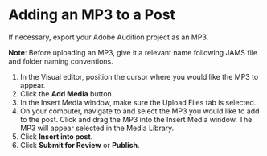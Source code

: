# Adding an MP3 to a Post

If necessary, export your Adobe Audition project as an MP3.

**Note**: Before uploading an MP3, give it a relevant name following JAMS file and folder naming conventions.

1. In the Visual editor, position the cursor where you would like the MP3 to appear.&#x20;
2. Click the **Add Media** button.
3. In the Insert Media window, make sure the Upload Files tab is selected.
4. On your computer, navigate to and select the MP3 you would like to add to the post. Click and drag the MP3 into the Insert Media window. The MP3 will appear selected in the Media Library.
5. Click **Insert into post**.
6. Click **Submit for Review** or **Publish**.&#x20;
